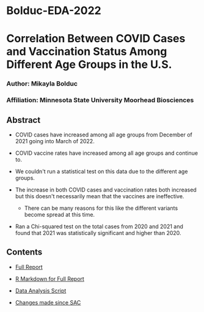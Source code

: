 # Bolduc-EDA-2022

# Correlation Between COVID Cases and Vaccination Status Among Different Age Groups in the U.S.

### Author: Mikayla Bolduc

### Affiliation: Minnesota State University Moorhead Biosciences

## Abstract

-   COVID cases have increased among all age groups from December of 2021 going into March of 2022.

-   COVID vaccine rates have increased among all age groups and continue to.

-   We couldn't run a statistical test on this data due to the different age groups.

-   The increase in both COVID cases and vaccination rates both increased but this doesn't necessarily mean that the vaccines are ineffective.

    -   There can be many reasons for this like the different variants become spread at this time.

-   Ran a Chi-squared test on the total cases from 2020 and 2021 and found that 2021 was statistically significant and higher than 2020.

## Contents

-   [Full Report](Bolduc.md)

-   [R Markdown for Full Report](Bolduc.rmd)

-   [Data Analysis Script](original_code.R)

-   [Changes made since SAC](changes.md)
